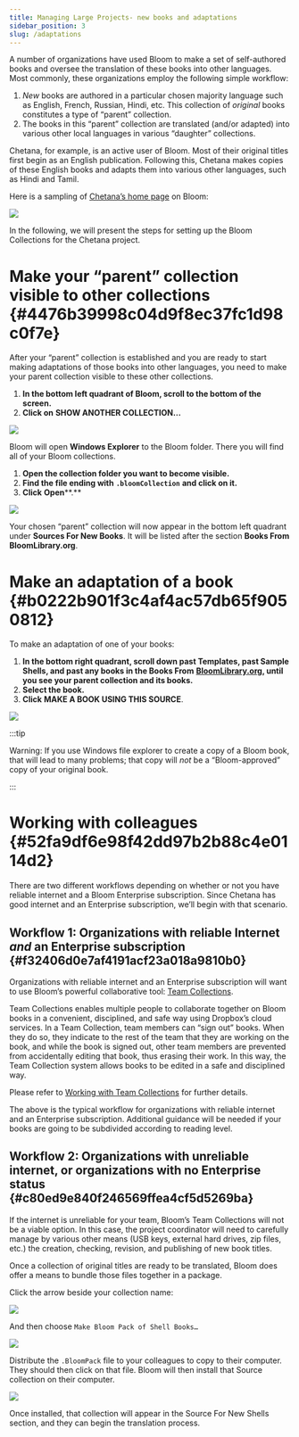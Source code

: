 ```yaml
---
title: Managing Large Projects- new books and adaptations
sidebar_position: 3
slug: /adaptations
---
```




A number of organizations have used Bloom to make a set of self-authored books and oversee the translation of these books into other languages. Most commonly, these organizations employ the following simple workflow:

1. _New_ books are authored in a particular chosen majority language such as English, French, Russian, Hindi, etc. This collection of _original_ books constitutes a type of “parent” collection.
2. The books in this “parent” collection are translated (and/or adapted) into various other local languages in various “daughter” collections.

Chetana, for example, is an active user of Bloom. Most of their original titles first begin as an English publication. Following this, Chetana makes copies of these English books and adapts them into various other languages, such as Hindi and Tamil.


Here is a sampling of [Chetana’s home page](https://bloomlibrary.org/chetana) on Bloom:


![](./adaptations.40424d67-1249-49bd-852d-aae821be5fdd.png)


In the following, we will present the steps for setting up the Bloom Collections for the Chetana project.


# Make your “parent” collection visible to other collections {#4476b39998c04d9f8ec37fc1d98c0f7e}


After your “parent” collection is established and you are ready to start making adaptations of those books into other languages, you need to make your parent collection visible to these other collections.

1. **In the bottom left quadrant of Bloom, scroll to the bottom of the screen.**
2. **Click on** **SHOW ANOTHER COLLECTION…**

![](./adaptations.433b35a4-f0f5-4697-89f1-692d6bd1dc77.png)


Bloom will open **Windows Explorer** to the Bloom folder. There you will find all of your Bloom collections.

1. **Open the collection folder you want to become visible.**
2. **Find the file ending with** **`.bloomCollection`** **and click on it.**
3. **Click** **Open****.**

![](./adaptations.120a8909-09e6-47bb-95a3-d7376ddab83f.png)


Your chosen “parent” collection will now appear in the bottom left quadrant under **Sources For New Books**. It will be listed after the section **Books From BloomLibrary.org**. 


# Make an adaptation of a book {#b0222b901f3c4af4ac57db65f9050812}


To make an adaptation of one of your books:

1. **In the bottom right quadrant, scroll down past Templates, past Sample Shells, and past any books in the Books From** [**BloomLibrary.org**](http://bloomlibrary.org/)**, until you see your parent collection and its books.**
2. **Select the book.**
3. **Click** **MAKE A BOOK USING THIS SOURCE**.

![](./adaptations.21c2f879-c8e8-4a50-8446-08d3dadb6911.png)


:::tip

Warning: If you use Windows file explorer to create a copy of a Bloom book, that will lead to many problems; that copy will _not_ be a “Bloom-approved” copy of your original book.

:::




# Working with colleagues {#52fa9df6e98f42dd97b2b88c4e0114d2}


There are two different workflows depending on whether or not you have reliable internet and a Bloom Enterprise subscription. Since Chetana has good internet and an Enterprise subscription, we’ll begin with that scenario.


## Workflow 1: Organizations with reliable Internet _and_ an Enterprise subscription {#f32406d0e7af4191acf23a018a9810b0}


Organizations with reliable internet and an Enterprise subscription will want to use Bloom’s powerful collaborative tool: [Team Collections](/team-collections-intro).


Team Collections enables multiple people to collaborate together on Bloom books in a convenient, disciplined, and safe way using Dropbox’s cloud services. In a Team Collection, team members can “sign out” books. When they do so, they indicate to the rest of the team that they are working on the book, and while the book is signed out, other team members are prevented from accidentally editing that book, thus erasing their work. In this way, the Team Collection system allows books to be edited in a safe and disciplined way.


Please refer to [Working with Team Collections](/working-with-team-collections) for further details. 


The above is the typical workflow for organizations with reliable internet and an Enterprise subscription. Additional guidance will be needed if your books are going to be subdivided according to reading level.


## Workflow 2: Organizations with unreliable internet, or organizations with no Enterprise status {#c80ed9e840f246569ffea4cf5d5269ba}


If the internet is unreliable for your team, Bloom’s Team Collections will not be a viable option. In this case, the project coordinator will need to carefully manage by various other means (USB keys, external hard drives, zip files, etc.) the creation, checking, revision, and publishing of new book titles.


Once a collection of original titles are ready to be translated, Bloom does offer a means to bundle those files together in a package. 


Click the arrow beside your collection name:


![](./adaptations.805385b1-671e-43c9-84aa-2e3f90cb3080.png)


And then choose `Make Bloom Pack of Shell Books…`


![](./adaptations.06bcf2fa-65e1-4b3b-8e48-44a4e6c20941.png)


Distribute the `.BloomPack` file to your colleagues to copy to their computer. They should then click on that file. Bloom will then install that Source collection on their computer.


![](./adaptations.b5083022-12d6-4f85-a009-30c09029f668.png)


Once installed, that collection will appear in the Source For New Shells section, and they can begin the translation process.

